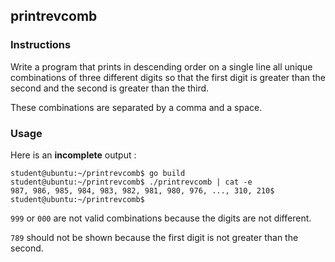 ## printrevcomb

### Instructions

Write a program that prints in descending order on a single line all unique combinations of three different digits so that the first digit is greater than the second and the second is greater than the third.

These combinations are separated by a comma and a space.

### Usage

Here is an **incomplete** output :

```console
student@ubuntu:~/printrevcomb$ go build
student@ubuntu:~/printrevcomb$ ./printrevcomb | cat -e
987, 986, 985, 984, 983, 982, 981, 980, 976, ..., 310, 210$
student@ubuntu:~/printrevcomb$
```

`999` or `000` are not valid combinations because the digits are not different.

`789` should not be shown because the first digit is not greater than the second.
